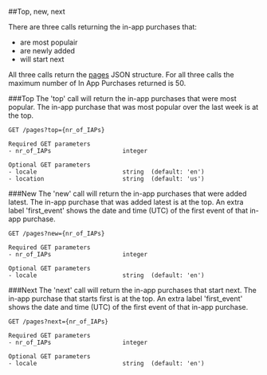 ##Top, new, next

There are three calls returning the in-app purchases that:
* are most populair
* are newly added
* will start next

All three calls return the [pages](https://github.com/schedjoules/calendar-store-api/blob/master/details/pages.md) JSON structure. For all three calls the maximum number of In App Purchases returned is 50.

###Top
The 'top' call will return the in-app purchases that were most popular. The in-app purchase that was most popular over the last week is at the top.

```
GET /pages?top={nr_of_IAPs}

Required GET parameters
- nr_of_IAPs					integer

Optional GET parameters
- locale 						string  (default: 'en')
- location 						string  (default: 'us')
```

###New
The 'new' call will return the in-app purchases that were added latest. The in-app purchase that was added latest is at the top. An extra label 'first_event' shows the date and time (UTC) of the first event of that in-app purchase.

```
GET /pages?new={nr_of_IAPs}

Required GET parameters
- nr_of_IAPs					integer

Optional GET parameters
- locale 						string  (default: 'en')
```

###Next
The 'next' call will return the in-app purchases that start next. The in-app purchase that starts first is at the top. An extra label 'first_event' shows the date and time (UTC) of the first event of that in-app purchase.

```
GET /pages?next={nr_of_IAPs}

Required GET parameters
- nr_of_IAPs					integer

Optional GET parameters
- locale 						string  (default: 'en')
```